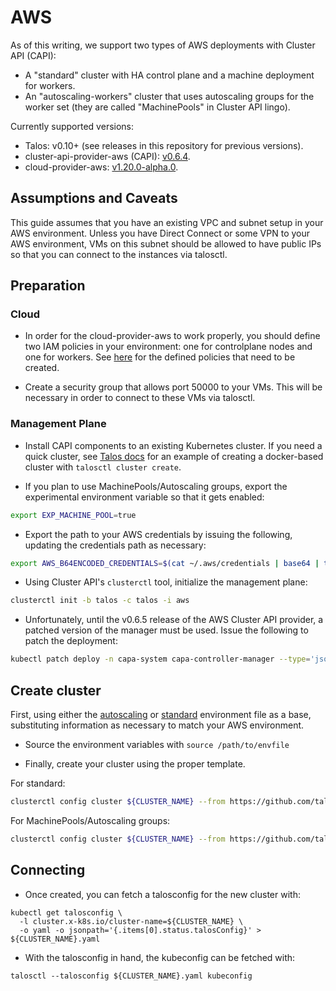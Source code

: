 # AWS

As of this writing, we support two types of AWS deployments with Cluster API (CAPI):

- A "standard" cluster with HA control plane and a machine deployment for workers.
- An "autoscaling-workers" cluster that uses autoscaling groups for the worker set (they are called "MachinePools" in Cluster API lingo).

Currently supported versions:

- Talos: v0.10+ (see releases in this repository for previous versions).
- cluster-api-provider-aws (CAPI): [v0.6.4](https://github.com/kubernetes-sigs/cluster-api-provider-aws/releases/tag/v0.6.4).
- cloud-provider-aws: [v1.20.0-alpha.0](https://github.com/kubernetes/cloud-provider-aws/releases/tag/v1.20.0-alpha.0).

## Assumptions and Caveats

This guide assumes that you have an existing VPC and subnet setup in your AWS environment.
Unless you have Direct Connect or some VPN to your AWS environment, VMs on this subnet should be allowed to have public IPs so that you can connect to the instances via talosctl.

## Preparation

### Cloud

- In order for the cloud-provider-aws to work properly, you should define two IAM policies in your environment: one for controlplane nodes and one for workers.
See [here](https://kubernetes.github.io/cloud-provider-aws/prerequisites/) for the defined policies that need to be created.

- Create a security group that allows port 50000 to your VMs.
This will be necessary in order to connect to these VMs via talosctl.

### Management Plane

- Install CAPI components to an existing Kubernetes cluster.
If you need a quick cluster, see [Talos docs](https://talos.dev) for an example of creating a docker-based cluster with `talosctl cluster create`.

- If you plan to use MachinePools/Autoscaling groups, export the experimental environment variable so that it gets enabled:
```bash
export EXP_MACHINE_POOL=true
```

- Export the path to your AWS credentials by issuing the following, updating the credentials path as necessary:
```bash
export AWS_B64ENCODED_CREDENTIALS=$(cat ~/.aws/credentials | base64 | tr -d '\n')
```

- Using Cluster API's `clusterctl` tool, initialize the management plane:
```bash
clusterctl init -b talos -c talos -i aws
```

- Unfortunately, until the v0.6.5 release of the AWS Cluster API provider, a patched version of the manager must be used.
Issue the following to patch the deployment:
```bash
kubectl patch deploy -n capa-system capa-controller-manager --type='json' -p='[{"op": "replace", "path": "/spec/template/spec/containers/0/image", "value": "docker.io/rsmitty/cluster-api-aws-controller-amd64:dev"}]'
```

## Create cluster

First, using either the [autoscaling](./autoscaling-workers/autoscaling-workers.env) or [standard](./standard/standard.env) environment file as a base, substituting information as necessary to match your AWS environment.

- Source the environment variables with `source /path/to/envfile`

- Finally, create your cluster using the proper template.

For standard:
```bash
clusterctl config cluster ${CLUSTER_NAME} --from https://github.com/talos-systems/cluster-api-templates/blob/main/aws/standard/standard.yaml | kubectl apply -f -
```

For MachinePools/Autoscaling groups:
```bash
clusterctl config cluster ${CLUSTER_NAME} --from https://github.com/talos-systems/cluster-api-templates/blob/main/aws/autoscaling-workers/autoscaling-workers.yaml | kubectl apply -f -
```

## Connecting

- Once created, you can fetch a talosconfig for the new cluster with:
```
kubectl get talosconfig \
  -l cluster.x-k8s.io/cluster-name=${CLUSTER_NAME} \
  -o yaml -o jsonpath='{.items[0].status.talosConfig}' > ${CLUSTER_NAME}.yaml
```

- With the talosconfig in hand, the kubeconfig can be fetched with:
```
talosctl --talosconfig ${CLUSTER_NAME}.yaml kubeconfig
```
